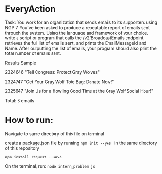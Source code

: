 # EveryAction

Task: 
You work for an organization that sends emails to its supporters using NGP 7. You’ve been asked to produce a repeatable report of emails sent through the system. Using the language and framework of your choice, write a script or program that calls the /v2/BroadcastEmails endpoint, retrieves the full list of emails sent, and prints the EmailMessageId and Name. After outputting the list of emails, your program should also print the total number of emails sent.


Results Sample

2324646 "Tell Congress: Protect Gray Wolves" 

2324747 "Get Your Gray Wolf Tote Bag: Donate Now!" 

2325647 "Join Us for a Howling Good Time at the Gray Wolf Social Hour!"

Total: 3 emails


# How to run: 

Navigate to same directory of this file on terminal

create a package.json file by running 
```npm init --yes ``` in the same directory of this repository

``` npm install request --save ```

On the terminal, run: 
```node intern_problem.js```








